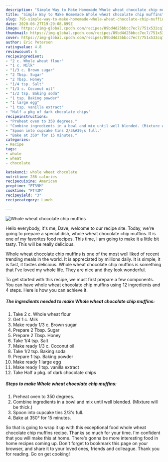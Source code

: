 ```yaml
---
description: "Simple Way to Make Homemade Whole wheat chocolate chip muffins"
title: "Simple Way to Make Homemade Whole wheat chocolate chip muffins"
slug: 795-simple-way-to-make-homemade-whole-wheat-chocolate-chip-muffins
date: 2020-06-27T19:29:08.899Z
image: https://img-global.cpcdn.com/recipes/89bd4d25bbcc7ec7/751x532cq70/whole-wheat-chocolate-chip-muffins-recipe-main-photo.jpg
thumbnail: https://img-global.cpcdn.com/recipes/89bd4d25bbcc7ec7/751x532cq70/whole-wheat-chocolate-chip-muffins-recipe-main-photo.jpg
cover: https://img-global.cpcdn.com/recipes/89bd4d25bbcc7ec7/751x532cq70/whole-wheat-chocolate-chip-muffins-recipe-main-photo.jpg
author: Eric Peterson
ratingvalue: 4.8
reviewcount: 6
recipeingredient:
- "2 c. Whole wheat flour"
- "1 c. Milk"
- "1/3 c. Brown sugar"
- "2 Tbsp. Sugar"
- "2 Tbsp. Honey"
- "1/4 tsp. Salt"
- "1/3 c. Coconut oil"
- "1/2 tsp. Baking soda"
- "1 tsp. Baking powder"
- "1 large egg"
- "1 tsp. vanilla extract"
- "Half a pkg of dark chocolate chips"
recipeinstructions:
- "Preheat oven to 350 degrees."
- "Combine ingredients in a bowl and mix until well blended. (Mixture will be thick.)"
- "Spoon into cupcake tins 2/3&#39;s full."
- "Bake at 350° for 15 minutes."
categories:
- Recipe
tags:
- whole
- wheat
- chocolate

katakunci: whole wheat chocolate 
nutrition: 286 calories
recipecuisine: American
preptime: "PT39M"
cooktime: "PT43M"
recipeyield: "3"
recipecategory: Lunch

---
```



![Whole wheat chocolate chip muffins](https://img-global.cpcdn.com/recipes/89bd4d25bbcc7ec7/751x532cq70/whole-wheat-chocolate-chip-muffins-recipe-main-photo.jpg)

Hello everybody, it's me, Dave, welcome to our recipe site. Today, we're going to prepare a special dish, whole wheat chocolate chip muffins. It is one of my favorites food recipes. This time, I am going to make it a little bit tasty. This will be really delicious.

Whole wheat chocolate chip muffins is one of the most well liked of recent trending meals in the world. It is appreciated by millions daily. It is simple, it is fast, it tastes delicious. Whole wheat chocolate chip muffins is something that I've loved my whole life. They are nice and they look wonderful.




To get started with this recipe, we must first prepare a few components. You can have whole wheat chocolate chip muffins using 12 ingredients and 4 steps. Here is how you can achieve it.

<!--inarticleads1-->

##### The ingredients needed to make Whole wheat chocolate chip muffins:

1. Take 2 c. Whole wheat flour
1. Get 1 c. Milk
1. Make ready 1/3 c. Brown sugar
1. Prepare 2 Tbsp. Sugar
1. Prepare 2 Tbsp. Honey
1. Take 1/4 tsp. Salt
1. Make ready 1/3 c. Coconut oil
1. Take 1/2 tsp. Baking soda
1. Prepare 1 tsp. Baking powder
1. Make ready 1 large egg
1. Make ready 1 tsp. vanilla extract
1. Take Half a pkg. of dark chocolate chips




<!--inarticleads2-->

##### Steps to make Whole wheat chocolate chip muffins:

1. Preheat oven to 350 degrees.
1. Combine ingredients in a bowl and mix until well blended. (Mixture will be thick.)
1. Spoon into cupcake tins 2/3&#39;s full.
1. Bake at 350° for 15 minutes.




So that is going to wrap it up with this exceptional food whole wheat chocolate chip muffins recipe. Thanks so much for your time. I'm confident that you will make this at home. There's gonna be more interesting food in home recipes coming up. Don't forget to bookmark this page on your browser, and share it to your loved ones, friends and colleague. Thank you for reading. Go on get cooking!
